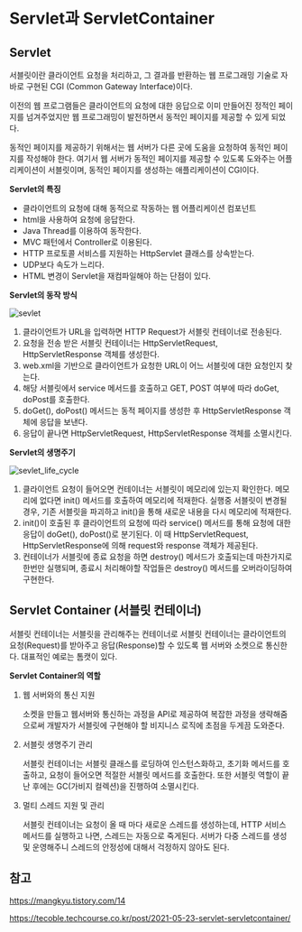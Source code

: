 # Servlet과 ServletContainer



## Servlet

서블릿이란 클라이언트 요청을 처리하고, 그 결과를 반환하는 웹 프로그래밍 기술로 자바로 구현된 CGI (Common Gateway Interface)이다.

이전의 웹 프로그램들은 클라이언트의 요청에 대한 응답으로 이미 만들어진 정적인 페이지를 넘겨주었지만 웹 프로그래밍이 발전하면서 동적인 페이지를 제공할 수 있게 되었다. 

동적인 페이지를 제공하기 위해서는 웹 서버가 다른 곳에 도움을 요청하여 동적인 페이지를 작성해야 한다. 여기서 웹 서버가 동적인 페이지를 제공할 수 있도록 도와주는 어플리케이션이 서블릿이며, 동적인 페이지를 생성하는 애플리케이션이 CGI이다.

**Servlet의 특징**

- 클라이언트의 요청에 대해 동적으로 작동하는 웹 어플리케이션 컴포넌트
- html을 사용하여 요청에 응답한다.
- Java Thread를 이용하여 동작한다.
- MVC 패턴에서 Controller로 이용된다.
- HTTP 프로토콜 서비스를 지원하는 HttpServlet 클래스를 상속받는다.
- UDP보다 속도가 느리다.
- HTML 변경이 Servlet을 재컴파일해야 하는 단점이 있다.

**Servlet의 동작 방식**

![sevlet](https://user-images.githubusercontent.com/33615669/199551937-8cdf09dd-94a2-4e2f-b80b-20225d9f3c37.png)

1. 클라이언트가 URL을 입력하면 HTTP Request가 서블릿 컨테이너로 전송된다.
2. 요청을 전송 받은 서블릿 컨테이너는 HttpServletRequest, HttpServletResponse 객체를 생성한다.
3. web.xml을 기반으로 클라이언트가 요청한 URL이 어느 서블릿에 대한 요청인지 찾는다.
4. 해당 서블릿에서 service 메서드를 호출하고 GET, POST 여부에 따라 doGet, doPost를 호출한다.
5. doGet(), doPost() 메서드는 동적 페이지를 생성한 후 HttpServletResponse 객체에 응답을 보낸다.
6. 응답이 끝나면 HttpServletRequest, HttpServletResponse 객체를 소멸시킨다.

**Servlet의 생명주기**

![sevlet_life_cycle](https://user-images.githubusercontent.com/33615669/199551938-b276c14c-a35f-4878-957d-bb4d1901b3e6.png)

1. 클라이언트 요청이 들어오면 컨테이너는 서블릿이 메모리에 있는지 확인한다. 메모리에 없다면 init() 메서드를 호출하여 메모리에 적재한다. 실행중 서블릿이 변경될 경우, 기존 서블릿을 파괴하고 init()을 통해 새로운 내용을 다시 메모리에 적재한다.
2. init()이 호출된 후 클라이언트의 요청에 따라 service() 메서드를 통해 요청에 대한 응답이 doGet(), doPost()로 분기된다. 이 때 HttpServletRequest, HttpServletResponse에 의해 request와 response 객체가 제공된다.
3. 컨테이너가 서블릿에 종료 요청을 하면 destroy() 메서드가 호출되는데 마찬가지로 한번만 실행되며, 종료시 처리해야할 작업들은 destroy() 메서드를 오버라이딩하여 구현한다.

## Servlet Container (서블릿 컨테이너)

서블릿 컨테이너는 서블릿을 관리해주는 컨테이너로 서블릿 컨테이너는 클라이언트의 요청(Request)를 받아주고 응답(Response)할 수 있도록 웹 서버와 소켓으로 통신한다. 대표적인 예로는 톰캣이 있다.

**Servlet Container의 역할**

1. 웹 서버와의 통신 지원
   
    소켓을 만들고 웹서버와 통신하는 과정을 API로 제공하여 복잡한 과정을 생략해줌으로써 개발자가 서블릿에 구현해야 할 비지니스 로직에 초점을 두게끔 도와준다.
    
2. 서블릿 생명주기 관리
   
    서블릿 컨테이너는 서블릿 클래스를 로딩하여 인스턴스화하고, 초기화 메서드를 호출하고, 요청이 들어오면 적절한 서블릿 메서드를 호출한다. 또한 서블릿 역할이 끝난 후에는 GC(가비지 컬렉션)을 진행하여 소멸시킨다.
    
3. 멀티 스레드 지원 및 관리
   
    서블릿 컨테이너는 요청이 올 때 마다 새로운 스레드를 생성하는데, HTTP 서비스 메서드를 실행하고 나면, 스레드는 자동으로 죽게된다. 서버가 다중 스레드를 생성 및 운영해주니 스레드의 안정성에 대해서 걱정하지 않아도 된다.





## 참고

https://mangkyu.tistory.com/14

https://tecoble.techcourse.co.kr/post/2021-05-23-servlet-servletcontainer/